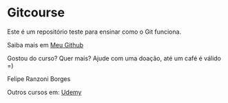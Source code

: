 # Gitcourse

Este é um repositório teste para ensinar como o Git funciona.

Saiba mais em [Meu Github](https://github.com/Ranzoni)

Gostou do curso? Quer mais? Ajude com uma doação, até um café é válido =)

Felipe Ranzoni Borges

Outros cursos em: [Udemy](https://udemy.com.br)